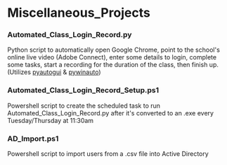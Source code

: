 # Miscellaneous_Projects

<h3>Automated_Class_Login_Record.py</h3>
Python script to automatically open Google Chrome, point to the school's online live video (Adobe Connect), enter some details to login, complete some tasks, start a recording for the duration of the class, then finish up. (Utilizes <a href="https://pyautogui.readthedocs.io/en/latest/">pyautogui</a> & <a href="https://pywinauto.readthedocs.io/en/latest/">pywinauto</a>)

<h3>Automated_Class_Login_Record_Setup.ps1</h3>
Powershell script to create the scheduled task to run Automated_Class_Login_Record.py after it's converted to an .exe every Tuesday/Thursday at 11:30am

<h3>AD_Import.ps1</h3>
Powershell script to import users from a .csv file into Active Directory

